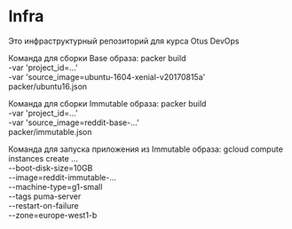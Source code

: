 # Infra
Это инфраструктурный репозиторий для курса Otus DevOps

Команда для сборки Base образа:
packer build \
    -var 'project_id=...' \
    -var 'source_image=ubuntu-1604-xenial-v20170815a' \
    packer/ubuntu16.json

Команда для сборки Immutable образа:
packer build \
    -var 'project_id=...' \
    -var 'source_image=reddit-base-...' \
    packer/immutable.json

Команда для запуска приложения из Immutable образа:
gcloud compute instances create ... \
    --boot-disk-size=10GB \
    --image=reddit-immutable-... \
    --machine-type=g1-small \
    --tags puma-server \
    --restart-on-failure \
    --zone=europe-west1-b
